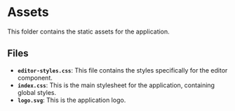 # Assets

This folder contains the static assets for the application.

## Files

- **`editor-styles.css`**: This file contains the styles specifically for the editor component.
- **`index.css`**: This is the main stylesheet for the application, containing global styles.
- **`logo.svg`**: This is the application logo. 
